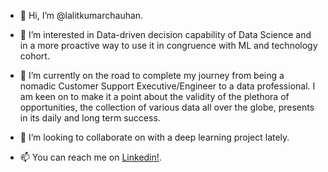 - 👋 Hi, I’m @lalitkumarchauhan.

- 👀 I’m interested in Data-driven decision capability of Data Science and in a more proactive way to use it in congruence with ML and technology cohort.
 
- 🌱 I’m currently on the road to complete my journey from being a nomadic Customer Support Executive/Engineer to a data professional. I am keen on to make it a point about the validity of the plethora of opportunities, the collection of various data all over the globe, presents in its daily and long term success.
 
- 💞️ I’m looking to collaborate on with a deep learning project lately.
 
- 📫 You can reach me on <a href="https://www.linkedin.com/in/lalitkumarchauhan/">Linkedin!</a>.

<!---
lalitkumarchauhan/lalitkumarchauhan is a ✨ special ✨ repository because its `README.md` (this file) appears on your GitHub profile.
You can click the Preview link to take a look at your changes.
--->
